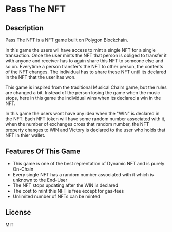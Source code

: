 # Pass The NFT

## Description
Pass The NFT is a NFT game built on Polygon Blockchain.

In this game the users wil have access to mint a single NFT for a single transaction. Once the user mints the NFT that person is obliged to transfer it with anyone and receiver has to again share this NFT to someone else and so on. Everytime a person transfer's the NFT to other person, the contents of the NFT changes. The individual has to share these NFT until its declared in the NFT that the user has won.

This game is inspired from the traditional Musical Chairs game, but the rules are changed a bit. Instead of the person losing the game when the music stops, here in this game the individual wins when its declared a win in the NFT.

In this game the users wont have any idea when the "WIN" is declared in the NFT. Each NFT token will have some random number associated with it, when the number of exchanges cross that random number, the NFT property changes to WIN and Victory is declared to the user who holds that NFT in thier wallet.

## Features Of This Game

- This game is one of the best reprentation of Dynamic NFT and is purely On-Chain
- Every single NFT has a random number associated with it which is unknown to the End-User
- The NFT stops updating after the WIN is declared
- The cost to mint this NFT is free except for gas-fees
- Unlimited number of NFTs can be minted

## License
MIT
